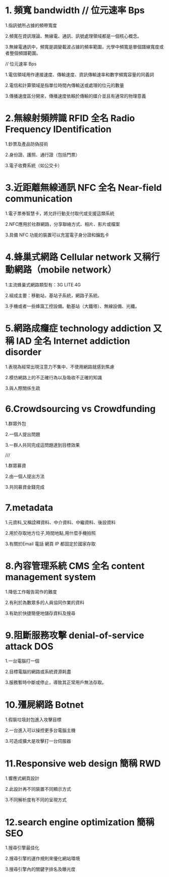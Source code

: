 
# 1. 頻寬 bandwidth  // 位元速率 Bps 
  1.指訊號所占據的頻帶寬度
  
  2.頻寬在資訊理論、無線電、通訊、訊號處理領域都是一個核心概念。
  
  3.無線電通訊中，頻寬是調變載波占據的頻率範圍，光學中頻寬是單個譜線寬度或者整個頻譜範圍。
  
  // 位元速率 Bps 
  
  1.電信領域用作連接速度、傳輸速度、資訊傳輸速率和數字頻寬容量的同義詞
  
  2.電信和計算領域是指單位時間內傳輸送或處理的位元的數量
  
  3.傳播速度區分開來，傳播速度依賴於傳輸的媒介並且有通常的物理意義
  
# 2.無線射頻辨識 RFID 全名 Radio Frequency IDentification

  1.鈔票及產品防偽技術
  
  2.身份證、護照、通行證（包括門票）
  
  3.電子收費系統（如公交卡）
  
# 3.近距離無線通訊  NFC 全名 Near-field communication

  1.電子票券智慧卡，將允許行動支付取代或支援這類系統
  
  2.NFC應用於社群網路，分享聯絡方式、相片、影片或檔案
  
  3.具備 NFC 功能的裝置可以充當電子身分證和鑰匙卡
  
# 4.蜂巢式網路 Cellular network  又稱行動網路（mobile network）

 1.主流蜂巢式網路類型有：3G LITE 4G
  
 2.組成主要：移動站，基站子系統，網路子系統。
  
 3.手機或者一些蜂窩工控設備。動基站（大鐵塔）、無線設備、光纖。
 
# 5.網路成癮症 technology addiction 又稱  IAD 全名 Internet addiction disorder

  1.表現為經常出現注意力不集中、不使用網路就感到焦慮
  
  2.模仿網路上的不正確行為以及吸收不正確的知識
  
  3.與人際關係生疏 
  
# 6.Crowdsourcing vs  Crowdfunding

  1.群眾外包
  
  2.一個人提出問題
  
  3.一群人共同完成這問題達到目標效果
  
  ///
  
  1.群眾募資
  
  2.由一個人提出方法
  
  3.共同募資金錢完成

# 7.metadata

  1.元資料,又稱詮釋資料、中介資料、中繼資料、後設資料

  2.用於存取地方位子,時間地點,用什麼手機拍照

  3.有關於Email 電話 網頁 IP 都固定於國家存取
  
# 8.內容管理系統 CMS 全名 content management system

  1.降低工作報告寫作的難度
  
  2.有利於為數眾多的人員協同作業的資料
  
  3.有助於快捷簡便地儲存資料及搜尋
  
# 9.阻斷服務攻擊 denial-of-service attack DOS

  1.一台電腦打一個 
  
  2.目標電腦的網路或系統資源耗盡
  
  3.服務暫時中斷或停止，導致其正常用戶無法存取。
  
# 10.殭屍網路 Botnet

  1.假裝垃圾封包進入攻擊目標
  
  2.一台進入可以操控更多台電腦主機
  
  3.可造成擴大是攻擊打一台伺服器
  
# 11.Responsive web design 簡稱 RWD

  1.響應式網頁設計
  
  2.此設計再不同裝置不同顯示方式
  
  3.不同解析度有不同的呈現方式
  
# 12.search engine optimization 簡稱 SEO

  1.搜尋引擎最佳化
  
  2.搜尋引擎的運作規則來優化網站環境
  
  3.搜尋引擎內的關鍵字排名及曝光度
